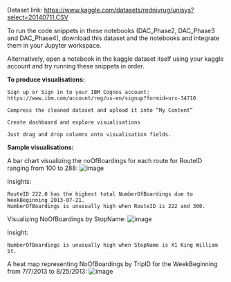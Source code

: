 Dataset link: https://www.kaggle.com/datasets/rednivrug/unisys?select=20140711.CSV

To run the code snippets in these notebooks (DAC_Phase2, DAC_Phase3 and DAC_Phase4), download this dataset and the notebooks and integrate them in your Jupyter workspace. 

Alternatively, open a notebook in the kaggle dataset itself using your kaggle account and try running these snippets in order.

**To produce visualisations:**

    Sign up or Sign in to your IBM Cognos account: https://www.ibm.com/account/reg/us-en/signup?formid=urx-34710

    Compress the cleaned dataset and upload it into “My Content”

    Create dashboard and explore visualisations

    Just drag and drop columns onto visualisation fields.

**Sample visualisations:**

A bar chart visualizing the noOfBoardings for each route for RouteID ranging from 100 to 288:
![image](https://github.com/tejasree1505/Public-Transportation-Efficiency-Analysis/assets/118457318/d29ef1b2-96fc-486f-acca-896183fdb6e2)

Insights:

    RouteID 222.0 has the highest total NumberOfBoardings due to WeekBeginning 2013-07-21.
    NumberOfBoardings is unusually high when RouteID is 222 and 300.

Visualizing NoOfBoardings by StopName:
![image](https://github.com/tejasree1505/Public-Transportation-Efficiency-Analysis/assets/118457318/7c1dd6cb-af36-403a-8c1d-af5f1a9fd42a)

Insight:

    NumberOfBoardings is unusually high when StopName is X1 King William St.

A heat map representing NoOfBoardings by TripID for the WeekBeginning from 7/7/2013 to 8/25/2013:
![image](https://github.com/tejasree1505/Public-Transportation-Efficiency-Analysis/assets/118457318/bde44f41-2c12-4177-8119-23ade99579d0)

